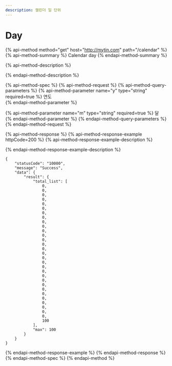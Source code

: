 ```yaml
---
description: 캘린더 일 단위
---
```


# Day

{% api-method method="get" host="http://mytin.com" path="/calendar" %}
{% api-method-summary %}
Calendar day
{% endapi-method-summary %}

{% api-method-description %}

{% endapi-method-description %}

{% api-method-spec %}
{% api-method-request %}
{% api-method-query-parameters %}
{% api-method-parameter name="y" type="string" required=true %}
  연도  
{% endapi-method-parameter %}

{% api-method-parameter name="m" type="string" required=true %}
    달  
{% endapi-method-parameter %}
{% endapi-method-query-parameters %}
{% endapi-method-request %}

{% api-method-response %}
{% api-method-response-example httpCode=200 %}
{% api-method-response-example-description %}

{% endapi-method-response-example-description %}

```
{
    "statusCode": "10000",
    "message": "Success",
    "data": {
        "result": {
            "total_list": [
                0,
                0,
                0,
                0,
                0,
                0,
                0,
                0,
                0,
                0,
                0,
                0,
                0,
                0,
                0,
                0,
                0,
                0,
                0,
                0,
                0,
                0,
                0,
                0,
                0,
                0,
                0,
                0,
                0,
                0,
                100
            ],
            "max": 100
        }
    }
}
```
{% endapi-method-response-example %}
{% endapi-method-response %}
{% endapi-method-spec %}
{% endapi-method %}



